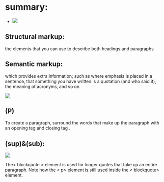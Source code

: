 # summary:

*  ![](https://www.jungledisk.com/blog/content/images/blog/div-soup-vs-semantic-html.png)

## Structural markup:
 the elements that you can use to
describe both headings and paragraphs
## Semantic markup:
 which provides extra information; such
as where emphasis is placed in a sentence, that something
you have written is a quotation (and who said it), the
meaning of acronyms, and so on.



![](https://www.schudio.com/wp-content/uploads/2016/10/html-headings.png?x43850)

## (P)
To create a paragraph, surround
the words that make up the
paragraph with an opening
tag and closing  tag .

## (sup)&(sub):
![](https://media.geeksforgeeks.org/wp-content/uploads/Screen-Shot-2017-11-07-at-1.38.26-PM.png )

The< blockquote > element is
used for longer quotes that take
up an entire paragraph. Note
how the < p> element is still
used inside the < blockquote>
element.



